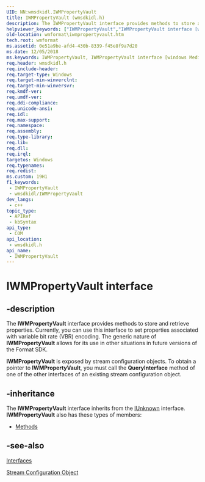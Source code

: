 ```yaml
---
UID: NN:wmsdkidl.IWMPropertyVault
title: IWMPropertyVault (wmsdkidl.h)
description: The IWMPropertyVault interface provides methods to store and retrieve properties.
helpviewer_keywords: ["IWMPropertyVault","IWMPropertyVault interface [windows Media Format]","IWMPropertyVault interface [windows Media Format]","described","IWMPropertyVaultInterface","wmformat.iwmpropertyvault","wmsdkidl/IWMPropertyVault"]
old-location: wmformat\iwmpropertyvault.htm
tech.root: wmformat
ms.assetid: 0e51a9be-afd4-430b-8339-f45e8f9a7d20
ms.date: 12/05/2018
ms.keywords: IWMPropertyVault, IWMPropertyVault interface [windows Media Format], IWMPropertyVault interface [windows Media Format],described, IWMPropertyVaultInterface, wmformat.iwmpropertyvault, wmsdkidl/IWMPropertyVault
req.header: wmsdkidl.h
req.include-header: 
req.target-type: Windows
req.target-min-winverclnt: 
req.target-min-winversvr: 
req.kmdf-ver: 
req.umdf-ver: 
req.ddi-compliance: 
req.unicode-ansi: 
req.idl: 
req.max-support: 
req.namespace: 
req.assembly: 
req.type-library: 
req.lib: 
req.dll: 
req.irql: 
targetos: Windows
req.typenames: 
req.redist: 
ms.custom: 19H1
f1_keywords:
 - IWMPropertyVault
 - wmsdkidl/IWMPropertyVault
dev_langs:
 - c++
topic_type:
 - APIRef
 - kbSyntax
api_type:
 - COM
api_location:
 - wmsdkidl.h
api_name:
 - IWMPropertyVault
---
```


# IWMPropertyVault interface


## -description

The <b>IWMPropertyVault</b> interface provides methods to store and retrieve properties. Currently, you can use this interface to set properties associated with variable bit rate (VBR) encoding. The generic nature of <b>IWMPropertyVault</b> allows for its use in other situations in future versions of the Format SDK.

<b>IWMPropertyVault</b> is exposed by stream configuration objects. To obtain a pointer to <b>IWMPropertyVault</b>, you must call the <b>QueryInterface</b> method of one of the other interfaces of an existing stream configuration object.

## -inheritance

The <b>IWMPropertyVault</b> interface inherits from the <a href="/windows/desktop/api/unknwn/nn-unknwn-iunknown">IUnknown</a> interface. <b>IWMPropertyVault</b> also has these types of members:
<ul>
<li><a href="https://docs.microsoft.com/">Methods</a></li>
</ul>

## -see-also

<a href="/windows/desktop/wmformat/interfaces">Interfaces</a>



<a href="/windows/desktop/wmformat/stream-configuration-object">Stream Configuration Object</a>
